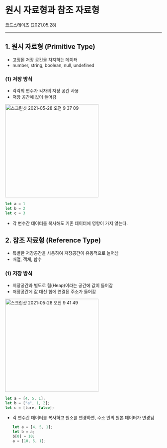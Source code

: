 # 원시 자료형과 참조 자료형
코드스테이츠 (2021.05.28)

***

## 1. 원시 자료형 (Primitive Type)
- 고정된 저장 공간을 차지하는 데이터
- number, string, boolean, null, undefined

### (1) 저장 방식
- 각각의 변수가 각자의 저장 공간 사용
- 저장 공간에 값이 들어감

<img width="300" alt="스크린샷 2021-05-28 오전 9 37 09" src="https://user-images.githubusercontent.com/80403988/119914669-aee4d300-bf9b-11eb-8820-b26184a78dae.png">

  ```js
  let a = 1
  let b = 2
  let c = 3
```
- 각 변수간 데이터를 복사해도 기존 데이터에 영향이 가지 않는다.
  

## 2. 참조 자료형 (Reference Type)
- 특별한 저장공간을 사용하여 저장공간이 유동적으로 늘어남
- 배열, 객체, 함수

### (1) 저장 방식
- 저장공간과 별도로 힙(Heap)이라는 공간에 값이 들어감
- 저장공간에 값 대신 힙에 연결된 주소가 들어감

<img width="300" alt="스크린샷 2021-05-28 오전 9 41 49" src="https://user-images.githubusercontent.com/80403988/119914683-b73d0e00-bf9b-11eb-9ca1-cbbcc8e77072.png">

  ```js
  let a = [4, 5, 1];
  let b = ["a", 1, 2];
  let c = [ture, false];
  ```
- 각 변수간 데이터를 복사하고 원소를 변경하면, 주소 안의 원본 데이터가 변경됨
  ```js
  let a = [4, 5, 1];
  let b = a;
  b[0] = 10;
  a = [10, 5, 1];
  ```
  
